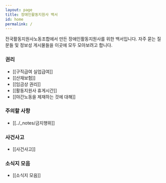 ```yaml
---
layout: page
title: 장애인활동지원사 백서
id: home
permalink: /
---
```


전국활동지원사노동조합에서 만든 장애인활동지원사를 위한 백서입니다. 자주 묻는 질문들 및 정보성 게시물들을 이곳에 모두 모아보려고 합니다.

### 권리
* [[구직급여 실업급여]]
* [[산재보험]]
* [[임금상 권리]]
* [[활동지원사 휴게시간]]
* [[야간노동을 제재하는 것에 대해]]

### 주의할 사항
+ [[../_notes/금지행위]]

### 사건사고
+ [[사건사고]]

### 소식지 모음
+ [[소식지 모음]]

<style>
  .wrapper {
    max-width: 46em;
  }
</style>